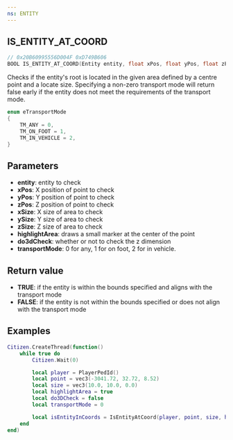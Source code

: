 ```yaml
---
ns: ENTITY
---
```

## IS_ENTITY_AT_COORD

```c
// 0x20B60995556D004F 0xD749B606
BOOL IS_ENTITY_AT_COORD(Entity entity, float xPos, float yPos, float zPos, float xSize, float ySize, float zSize, BOOL highlightArea, BOOL do3dCheck, int transportMode);
```

Checks if the entity's root is located in the given area defined by a centre point and a locate size. 
Specifying a non-zero transport mode will return false early if the entity does not meet the requirements of the transport mode.

```c
enum eTransportMode
{
    TM_ANY = 0,
    TM_ON_FOOT = 1,
    TM_IN_VEHICLE = 2,
}
```

## Parameters
* **entity**: entity to check
* **xPos**: X position of point to check
* **yPos**: Y position of point to check
* **zPos**: Z position of point to check
* **xSize**: X size of area to check
* **ySize**: Y size of area to check
* **zSize**: Z size of area to check
* **highlightArea**: draws a small marker at the center of the point
* **do3dCheck**: whether or not to check the z dimension
* **transportMode**: 0 for any, 1 for on foot, 2 for in vehicle. 

## Return value
* **TRUE**: if the entity is within the bounds specified and aligns with the transport mode
* **FALSE**: if the entity is not within the bounds specified or does not align with the transport mode

## Examples
```lua
Citizen.CreateThread(function()
    while true do
        Citizen.Wait(0)

        local player = PlayerPedId()
        local point = vec3(-3041.72, 32.72, 8.52)
        local size = vec3(10.0, 10.0, 0.0)
        local highlightArea = true
        local do3DCheck = false
        local transportMode = 0

        local isEntityInCoords = IsEntityAtCoord(player, point, size, highlightArea, do3DCheck, transportMode)
    end
end)
```